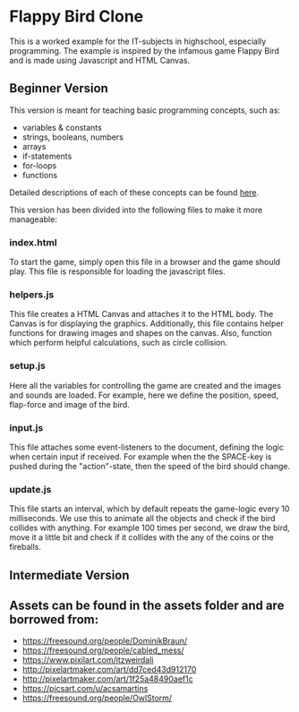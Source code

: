 # Flappy Bird Clone
This is a worked example for the IT-subjects in highschool, especially programming. The example is inspired by the infamous game Flappy Bird and is made using Javascript and HTML Canvas.  

## Beginner Version
This version is meant for teaching basic programming concepts, such as:
- variables & constants
- strings, booleans, numbers
- arrays
- if-statements
- for-loops
- functions

Detailed descriptions of each of these concepts can be found [here](https://www.w3schools.com/js/default.asp).

This version has been divided into the following files to make it more manageable:

### index.html
To start the game, simply open this file in a browser and the game should play. This file is responsible for loading the javascript files.

### helpers.js
This file creates a HTML Canvas and attaches it to the HTML body. The Canvas is for displaying the graphics. Additionally, this file contains helper functions for drawing images and shapes on the canvas. Also, function which perform helpful calculations, such as circle collision.

### setup.js
Here all the variables for controlling the game are created and the images and sounds are loaded. For example, here we define the position, speed, flap-force and image of the bird.

### input.js
This file attaches some event-listeners to the document, defining the logic when certain input if received. For example when the the SPACE-key is pushed during the "action"-state, then the speed of the bird should change.

### update.js
This file starts an interval, which by default repeats the game-logic every 10 milliseconds. We use this to animate all the objects and check if the bird collides with anything. For example 100 times per second, we draw the bird, move it a little bit and check if it collides with the any of the coins or the fireballs.

## Intermediate Version

## Assets can be found in the assets folder and are borrowed from:
- https://freesound.org/people/DominikBraun/
- https://freesound.org/people/cabled_mess/
- https://www.pixilart.com/itzweirdali
- http://pixelartmaker.com/art/dd7ced43d912170
- http://pixelartmaker.com/art/1f25a48490aef1c
- https://picsart.com/u/acsamartins
- https://freesound.org/people/OwlStorm/

